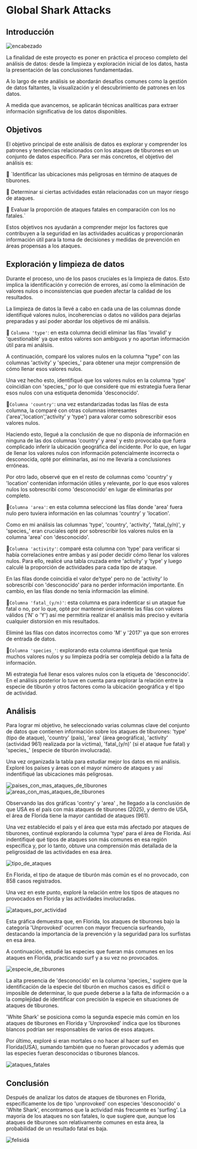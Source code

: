 # Global Shark Attacks 

## Introducción

![encabezado](https://github.com/Carolina-MH/Proyecto-1/blob/main/img/encabezado.png)

La finalidad de este proyecto es poner en práctica el proceso completo del análisis de datos: desde la limpieza y exploración inicial de los datos, hasta la presentación de las conclusiones fundamentadas.

A lo largo de este análisis se abordarán desafíos comunes como la gestión de datos faltantes, la visualización y el descubrimiento de patrones en los datos.

A medida que avancemos, se aplicarán técnicas analíticas para extraer información significativa de los datos disponibles.

## Objetivos

El objetivo principal de este análisis de datos es explorar y comprender los patrones y tendencias relacionados con los ataques de tiburones en un conjunto de datos específico. Para ser más concretos, el objetivo del análisis es:

🦈 `Identificar las ubicaciones más peligrosas en término de ataques de tiburones.

🦈 Determinar si ciertas actividades están relacionadas con un mayor riesgo de ataques.

🦈 Evaluar la proporción de ataques fatales en comparación con los no fatales.`

Estos objetivos nos ayudarán a comprender mejor los factores que contribuyen a la seguridad en las actividades acuáticas y proporcionarán información útil para la toma de decisiones y medidas de prevención en áreas propensas a los ataques.

## Exploración y limpieza de datos

Durante el proceso, uno de los pasos cruciales es la limpieza de datos. Esto implica la identificación y correción de errores, así como la eliminación de valores nulos o inconsistencias que pueden afectar la calidad de los resultados.

La limpieza de datos la llevé a cabo en cada una de las columnas donde identifiqué valores nulos, incoherencias o datos no válidos para dejarlas preparadas y así poder abordar los objetivos de mi análisis.

🦈 `Columna 'type'`: en esta columna decidí eliminar las filas 'invalid' y 'questionable' ya que estos valores son ambiguos y no aportan información útil para mi análsiis.

A continuación, comparé los valores nulos en la columna "type" con las columnas 'activity' y 'species_' para obtener una mejor comprensión de cómo llenar esos valores nulos.

Una vez hecho esto, identifiqué que los valores nulos en la columna 'type' coincidían con 'species_' por lo que consideré que mi estrategia fuera llenar esos nulos con una estiqueta denomida 'desconocido'.

🦈`Columna 'country'`: una vez estandarizadas todas las filas de esta columna, la comparé con otras columnas interesantes ('area','location','activity' y 'type') para valorar como sobrescribir esos valores nulos.

Haciendo esto, llegué a la conclusión de que no disponía de información en ninguna de las dos columnas 'country' y area' y esto provocaba que fuera complicado inferir la ubicación geográfica del incidente. Por lo que, en lugar de llenar los valores nulos con información potencialmente incorrecta o desconocida, opté por eliminarlas, así no me llevaría a conclusiones erróneas.

Por otro lado, observé que en el resto de columnas como 'country' y 'location' contenidan información útiles y relevante, por lo que esos valores nulos los sobrescribí como 'desconocido' en lugar de eliminarlas por completo.

🦈`Columna 'area'`: en esta columna seleccioné las filas donde 'area' fuera nulo pero tuviera información en las columnas 'country' y 'location'.

Como en mi análisis las columnas 'type', 'country', 'activity', 'fatal_(y/n)', y 'species_' eran cruciales opté por sobrescribir los valores nulos en la columna 'area' con 'desconocido'.

🦈`Columna 'activity'`: comparé esta columna con 'type' para verificar si había correlaciones entre ambas y así poder decidir cómo llenar los valores nulos. Para ello, realicé una tabla cruzada entre 'activity' y 'type' y luego calculé la proporción de actividades para cada tipo de ataque.

En las filas donde coincidía el valor de'type' pero no de 'activity' lo sobrescribí con 'desconocido' para no perder información importante. En cambio, en las filas donde no tenía información las eliminé.


🦈`Columna 'fatal_(y/n)'`: esta columna es para indenticar si un ataque fue fatal o no, por lo que, opté por mantener únicamente las filas con valores válidos ('N' o 'Y') así me permitiría realizar el análisis más preciso y evitaría cualquier distorsión en mis resultados.

Eliminé las filas con datos incorrectos como 'M' y '2017' ya que son errores de entrada de datos.

🦈`Columna 'species_'`: explorando esta columna identifiqué que tenía muchos valores nulos y su limpieza podría ser compleja debido a la falta de información.

Mi estrategia fué llenar esos valores nulos con la etiqueta de 'desconocido'. En el análisis posterior lo tuve en cuenta para explorar la relación entre la especie de tiburón y otros factores como la ubicación geográfica y el tipo de actividad.


## Análisis

Para lograr mi objetivo, he seleccionado varias columnas clave del conjunto de datos que contienen información sobre los ataques de tiburones: 'type' (tipo de ataque), 'country' (país), 'area' (área geográfica), 'activity' (actividad 961) realizada por la víctima), 'fatal_(y/n)' (si el ataque fue fatal) y 'species_' (especie de tiburón involucrada).

Una vez organizada la tabla para estudiar mejor los datos en mi análisis. Exploré los países y áreas con el mayor número de ataques y así indentifiqué las ubicaciones más peligrosas.

![paises_con_mas_ataques_de_tiburones](https://github.com/Carolina-MH/Proyecto-1/blob/main/img/paises_con_mas_ataques_de_tiburones.png)
![areas_con_mas_ataques_de_tiburones](https://github.com/Carolina-MH/Proyecto-1/blob/main/img/areas_con_mas_ataques_de_tiburones.png)

Observando las dos gráficas 'contry' y 'area' , he llegado a la conclusión de que USA es el país con más ataques de tiburones (2025), y dentro de USA, el área de Florida tiene la mayor cantidad de ataques (961).

Una vez establecido el país y el área que esta más afectado por ataques de tiburones, continué explorando la columna 'type' para el área de Florida. Así indentifiqué qué tipos de ataques son más comunes en esa región específica y, por lo tanto, obtuve una comprensión más detallada de la peligrosidad de las actividades en esa área.

![tipo_de_ataques](https://github.com/Carolina-MH/Proyecto-1/blob/main/img/tipo_de_ataques.png)

En Florida, el tipo de ataque de tiburón más común es el no provocado, con 858 casos registrados.

Una vez en este punto, exploré la relación entre los tipos de ataques no provocados en Florida y las actividades involucradas.

![ataques_por_actividad](https://github.com/Carolina-MH/Proyecto-1/blob/main/img/ataques_por_actividad.png)

Esta gráfica demuestra que, en Florida, los ataques de tiburones bajo la categoría 'Unprovoked' ocurren con mayor frecuencia surfeando, destacando la importancia de la prevención y la seguridad para los surfistas en esa área.

A continuación, estudié las especies que fueran más comunes en los ataques en Florida, practicando surf y a su vez no provocados.

![especie_de_tiburones](https://github.com/Carolina-MH/Proyecto-1/blob/main/img/especie_de_tiburones.png)

La alta presencia de 'desconocido' en la columna 'species_' sugiere que la identificación de la especie del tiburón en muchos casos es difícil o imposible de determinar, lo que puede deberse a la falta de información o a la complejidad de identificar con precisión la especie en situaciones de ataques de tiburones.

'White Shark' se posiciona como la segunda especie más común en los ataques de tiburones en Florida y 'Unprovoked' indica que los tiburones blancos podrían ser responsables de varios de esos ataques.

Por último, exploré si eran mortales o no hacer al hacer surf en Florida(USA), sumando también que no fueran provocados y además que las especies fueran desconocidas o tiburones blancos.

![ataques_fatales](https://github.com/Carolina-MH/Proyecto-1/blob/main/img/ataques_fatales.png)

## Conclusión

Después de analizar los datos de ataques de tiburones en Florida, específicamente los de tipo 'unprovoked' con especies 'desconocido' o 'White Shark', encontramos que la actividad más frecuente es 'surfing'. La mayoría de los ataques no son fatales, lo que sugiere que, aunque los ataques de tiburones son relativamente comunes en esta área, la probabilidad de un resultado fatal es baja.

![felisidá](https://github.com/Carolina-MH/Proyecto-1/blob/main/img/felisida.gif)

